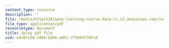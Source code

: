 ```yaml
---
content_type: resource
description: ''
file: /media/https%3A/open-learning-course-data-rc.s3.amazonaws.com/res-tll-004-stem-concept-videos-fall-2013/edc07c08340d6d46a05c7f5043770fcd_x5Zr2-od-fU.pdf
file_type: application/pdf
resourcetype: Document
title: 3play pdf file
uid: edc07c08-340d-6d46-a05c-7f5043770fcd
---
```


